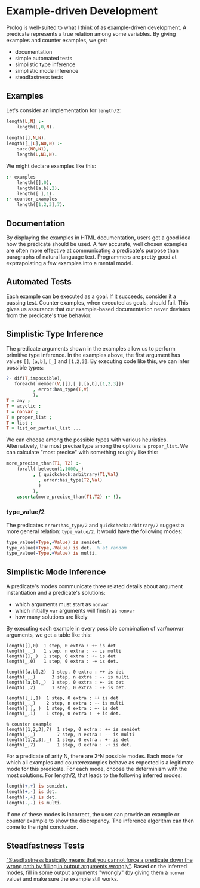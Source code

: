 # Example-driven Development

Prolog is well-suited to what I think of as example-driven development.  A predicate represents a true relation among some variables. By giving examples and counter examples, we get:

  * documentation
  * simple automated tests
  * simplistic type inference
  * simplistic mode inference
  * steadfastness tests

## Examples

Let's consider an implementation for `length/2`:

```prolog
length(L,N) :-
    length(L,0,N).
    
length([],N,N).
length([_|L],N0,N) :-
    succ(N0,N1),
    length(L,N1,N).
```

We might declare examples like this:

```prolog
:- examples
    length([],0),
    length([a,b],2),
    length([_],1).
:- counter_examples
    length([1,2,3],7).
```

## Documentation

By displaying the examples in HTML documentation, users get a good idea how the predicate should be used.  A few accurate, well chosen examples are often more effective at communicating a predicate's purpose than paragraphs of natural language text.  Programmers are pretty good at exptrapolating a few examples into a mental model.

## Automated Tests

Each example can be executed as a goal.  If it succeeds, consider it a passing test.  Counter examples, when executed as goals, should fail.  This gives us assurance that our example-based documentation never deviates from the predicate's true behavior.

## Simplistic Type Inference

The predicate arguments shown in the examples allow us to perform primitive type inference.  In the examples above, the first argument has values `[]`, `[a,b]`, `[_]` and `[1,2,3]`.  By executing code like this, we can infer possible types:

```prolog
?- dif(T,impossible),
   foreach( member(V,[[],[_],[a,b],[1,2,3]])
          , error:has_type(T,V)
          ).
T = any ;
T = acyclic ;
T = nonvar ;
T = proper_list ;
T = list ;
T = list_or_partial_list ...
```

We can choose among the possible types with various heuristics.  Alternatively, the most precise type among the options is `proper_list`.  We can calculate "most precise" with something roughly like this:

```prolog
more_precise_than(T1, T2) :-
    forall( between(1,1000,_)
          , ( quickcheck:arbitrary(T1,Val)
            , error:has_type(T2,Val)
            )
          ),
    asserta(more_precise_than(T1,T2) :- !).
```

### type_value/2

The predicates `error:has_type/2` and `quickcheck:arbitrary/2` suggest a more general relation: `type_value/2`.  It would have the following modes:

```prolog
type_value(+Type,+Value) is semidet.
type_value(+Type,-Value) is det.  % at random
type_value(-Type,+Value) is multi.
```

## Simplistic Mode Inference

A predicate's modes communicate three related details about argument instantiation and a predicate's solutions:

  * which arguments must start as `nonvar`
  * which initially `var` arguments will finish as `nonvar`
  * how many solutions are likely

By executing each example in every possible combination of var/nonvar arguments, we get a table like this:

```
length([],0)  1 step, 0 extra : ++ is det
length(_,_)   1 step, n extra : -- is multi
length([],_)  1 step, 0 extra : +- is det
length(_,0)   1 step, 0 extra : -+ is det.

length([a,b],2)  1 step, 0 extra : ++ is det
length(_,_)      3 step, n extra : -- is multi
length([a,b],_)  1 step, 0 extra : +- is det
length(_,2)      1 step, 0 extra : -+ is det.

length([_],1)  1 step, 0 extra : ++ is det
length(_,_)    2 step, n extra : -- is multi
length([_],_)  1 step, 0 extra : +- is det
length(_,1)    1 step, 0 extra : -+ is det.

% counter example
length([1,2,3],7)  1 step, 0 extra : ++ is semidet
length(_,_)        7 step, n extra : -- is multi
length([1,2,3],_)  1 step, 0 extra : +- is det
length(_,7)        1 step, 0 extra : -+ is det.
```

For a predicate of arity N, there are 2^N possible modes.  Each mode for which all examples and counterexamples behave as expected is a legitimate mode for this predicate.  For each mode, choose the determinism with the most solutions.  For length/2, that leads to the following inferred modes:

```prolog
length(+,+) is semidet.
length(+,-) is det.
length(-,+) is det.
length(-,-) is multi.
```

If one of these modes is incorrect, the user can provide an example or counter example to show the discrepancy.  The inference algorithm can then come to the right conclusion.

## Steadfastness Tests

["Steadfastness basically means that you cannot force a predicate down the wrong path by filling in output arguments wrongly"](http://permalink.gmane.com/gmane.comp.lang.ai.prolog.swi/9785).  Based on the inferred modes, fill in some output arguments "wrongly" (by giving them a `nonvar` value) and make sure the example still works.
